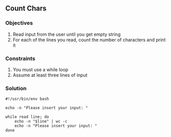 ## Count Chars

### Objectives

1. Read input from the user until you get empty string
2. For each of the lines you read, count the number of characters and print it

### Constraints

1. You must use a while loop
2. Assume at least three lines of input

### Solution

```
#!/usr/bin/env bash

echo -n "Please insert your input: "

while read line; do
    echo -n "$line" | wc -c
    echo -n "Please insert your input: "
done
```
